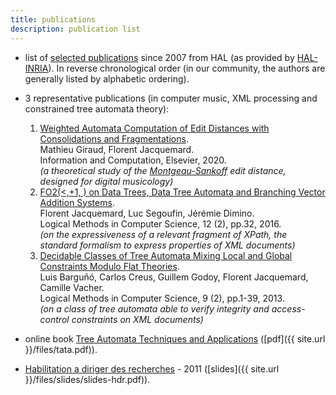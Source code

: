 ```yaml
---
title: publications
description: publication list
---
```

	
- list of [selected publications](https://haltools.inria.fr/Public/afficheRequetePubli.php?auteur_exp=Florent+Jacquemard&annee_publideb=2007&CB_auteur=oui&CB_titre=oui&CB_article=oui&langue=Anglais&tri_exp=annee_publi&tri_exp2=typdoc&tri_exp3=date_publi&ordre_aff=TA&Fen=Aff&css=../css/VisuRubriqueEncadre.css) since 2007 from HAL (as provided by [HAL-INRIA](https://hal.inria.fr)). In reverse chronological order 
(in our community, the authors are generally listed by alphabetic ordering).


- 3 representative publications (in computer music, XML processing and constrained tree automata theory):  
  1. [Weighted Automata Computation of Edit Distances with Consolidations and Fragmentations](https://hal.inria.fr/hal-01857267v4).  
     Mathieu Giraud, Florent Jacquemard.  
     Information and Computation, Elsevier, 2020.  
    *(a theoretical study of the [Montgeau-Sankoff](https://link.springer.com/article/10.1007/BF00117340) edit distance, designed for digital musicology)*
  2. [FO2(<,+1, ) on Data Trees, Data Tree Automata and Branching Vector Addition Systems](https://hal.inria.fr/hal-00769249v3).  
      Florent Jacquemard, Luc Segoufin, Jérémie Dimino.   
      Logical Methods in Computer Science, 12 (2), pp.32, 2016.  
  *(on the expressiveness of a relevant fragment of XPath, the standard formalism to express properties of XML documents)*
  3. [Decidable Classes of Tree Automata Mixing Local and Global Constraints Modulo Flat Theories](https://hal.inria.fr/hal-00852382).  
      Luis Barguñó, Carlos Creus, Guillem Godoy, Florent Jacquemard, Camille Vacher.  
      Logical Methods in Computer Science, 9 (2), pp.1-39, 2013.  
  *(on a class of tree automata able to verify integrity and access-control constraints on XML documents)*


- online book [Tree Automata Techniques and Applications](http://tata.gforge.inria.fr) ([pdf]({{ site.url }}/files/tata.pdf)).

- [Habilitation a diriger des recherches](https://tel.archives-ouvertes.fr/tel-00643595/file/plan.pdf) - 2011 ([slides]({{ site.url }}/files/slides/slides-hdr.pdf)).
